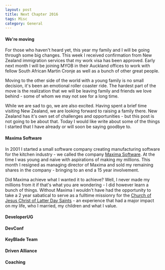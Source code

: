 ```yaml
---
layout: post
title: Next Chapter 2016
tags: Misc
category: General
---
```

#### We're moving ####

For those who haven't heard yet, this year my family and I will be going through some big changes. This week I received confirmation from New Zealand immigration services that my work visa has been approved. Early next month I will be joining MYOB in their Auckland offices to work with fellow South African Martin Cronje as well as a bunch of other great people.

Moving to the other side of the world with a young family is no small decision, it's been an emotional roller coaster ride. The hardest part of the move is the realization that we will be leaving family and friends we love behind - some of whom we may not see for a long time.  

While we are sad to go, we are also excited. Having spent a brief time visiting New Zealand, we are looking forward to raising a family there. New Zealand has it's own set of challenges and opportunities - but this post is not going to be about that. Today I would like write about some of the things I started that I have already or will soon be saying goodbye to. 

#### Maxima Software ####

In 2001 I started a small software company creating manufacturing software for the kitchen industry - we called the company [Maxima Software](http://www.maximasoftware.co.za/). At the time I was young and naive with aspirations of making my millions. This month I resigned as managing director of Maxima and sold my remaining shares in the company - bringing to an end a 15 year involvement. 

Did Maxima achieve what I wanted it to achieve? Well, I never made my millions from it if that's what you are wondering - I did however learn a bunch of things. Without Maxima I wouldn't have had the opportunity to take a 2 year sabatical to serve as a fulltime missionry for the [Church of Jesus Christ of Latter Day Saints](https://www.lds.org) - an experience that had a major impact on my life, who I married, my children and what I value.

#### DeveloperUG ####


#### DevConf ####


#### KeyBlade Team ####

#### Driven Alliance ####


#### Coaching ####
